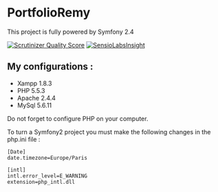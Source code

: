 PortfolioRemy
========================

This project is fully powered by Symfony 2.4

[![Scrutinizer Quality Score](https://scrutinizer-ci.com/g/remymandit/PortfolioRemy/badges/quality-score.png?s=9c55b9bccc956b73c2af71e15a59b44e46760721)](https://scrutinizer-ci.com/g/remymandit/PortfolioRemy/)
[![SensioLabsInsight](https://insight.sensiolabs.com/projects/0c198ee7-5566-43d4-8168-9daa8174db34/mini.png)](https://insight.sensiolabs.com/projects/0c198ee7-5566-43d4-8168-9daa8174db34)

## My configurations :


* Xampp 1.8.3
* PHP 5.5.3
* Apache 2.4.4
* MySql 5.6.11

Do not forget to configure PHP on your computer.

To turn a Symfony2 project you must make the following changes in the php.ini file :

    [Date]
    date.timezone=Europe/Paris

    [intl]
    intl.error_level=E_WARNING
    extension=php_intl.dll
